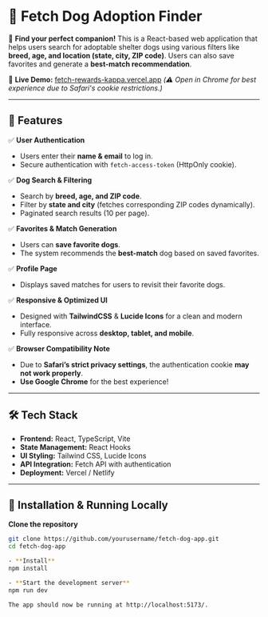# 🐶 Fetch Dog Adoption Finder

🚀 **Find your perfect companion!** This is a React-based web application that helps users search for adoptable shelter dogs using various filters like **breed, age, and location (state, city, ZIP code)**. Users can also save favorites and generate a **best-match recommendation**. 

🔗 **Live Demo:** [fetch-rewards-kappa.vercel.app](#) *(⚠️ Open in Chrome for best experience due to Safari's cookie restrictions.)*

---

## 📌 Features

✅ **User Authentication**  
- Users enter their **name & email** to log in.  
- Secure authentication with `fetch-access-token` (HttpOnly cookie).  

✅ **Dog Search & Filtering**  
- Search by **breed, age, and ZIP code**.  
- Filter by **state and city** (fetches corresponding ZIP codes dynamically).  
- Paginated search results (10 per page).  

✅ **Favorites & Match Generation**  
- Users can **save favorite dogs**.  
- The system recommends the **best-match** dog based on saved favorites.  

✅ **Profile Page**  
- Displays saved matches for users to revisit their favorite dogs.  

✅ **Responsive & Optimized UI**  
- Designed with **TailwindCSS** & **Lucide Icons** for a clean and modern interface.  
- Fully responsive across **desktop, tablet, and mobile**.  

✅ **Browser Compatibility Note**  
- Due to **Safari’s strict privacy settings**, the authentication cookie **may not work properly**.  
- **Use Google Chrome** for the best experience!  

---

## 🛠️ Tech Stack
- **Frontend:** React, TypeScript, Vite  
- **State Management:** React Hooks  
- **UI Styling:** Tailwind CSS, Lucide Icons  
- **API Integration:** Fetch API with authentication  
- **Deployment:** Vercel / Netlify  

---

## 🚀 Installation & Running Locally

**Clone the repository**  
```sh
git clone https://github.com/yourusername/fetch-dog-app.git
cd fetch-dog-app

- **Install**
npm install

- **Start the development server**  
npm run dev

The app should now be running at http://localhost:5173/.
